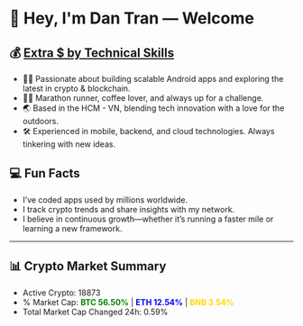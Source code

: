 # 👋 Hey, I'm Dan Tran — Welcome

## 💰 <a href="https://dantech.academy" target="_blank">Extra $ by Technical Skills</a>

- 🧑‍💻 Passionate about building scalable Android apps and exploring the latest in crypto & blockchain.
- 🏃‍♂️ Marathon runner, coffee lover, and always up for a challenge.
- 🌏 Based in the HCM - VN, blending tech innovation with a love for the outdoors.
- 🛠️ Experienced in mobile, backend, and cloud technologies. Always tinkering with new ideas.

## 💻 Fun Facts

- I’ve coded apps used by millions worldwide.
- I track crypto trends and share insights with my network.
- I believe in continuous growth—whether it’s running a faster mile or learning a new framework.

---

## 📊 Crypto Market Summary

- Active Crypto: 18873
- % Market Cap: <span style="color: green; font-weight: bold;">BTC 56.50%</span> | <span style="color: blue; font-weight: bold;">ETH 12.54%</span> | <span style="color: gold; font-weight: bold;">BNB 3.54%</span>
- Total Market Cap Changed 24h: 0.59%
